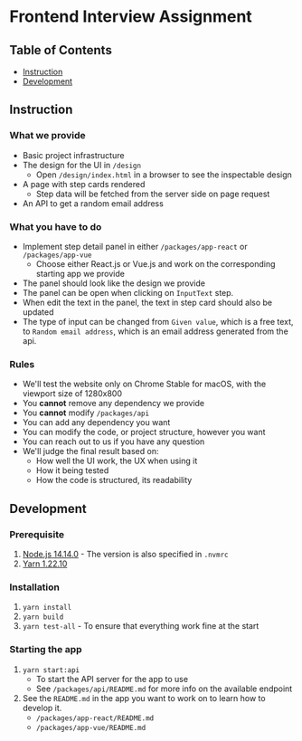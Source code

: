# Frontend Interview Assignment

## Table of Contents

- [Instruction](#Instruction)
- [Development](#Development)

## Instruction

### What we provide

- Basic project infrastructure
- The design for the UI in `/design`
  - Open `/design/index.html` in a browser to see the inspectable design
- A page with step cards rendered
  - Step data will be fetched from the server side on page request
- An API to get a random email address

### What you have to do

- Implement step detail panel in either `/packages/app-react` or `/packages/app-vue`
  - Choose either React.js or Vue.js and work on the corresponding starting app we provide
- The panel should look like the design we provide
- The panel can be open when clicking on `InputText` step.
- When edit the text in the panel, the text in step card should also be updated
- The type of input can be changed from `Given value`, which is a free text, to `Random email address`, which is an email address generated from the api.

### Rules

- We'll test the website only on Chrome Stable for macOS, with the viewport size of 1280x800
- You **cannot** remove any dependency we provide
- You **cannot** modify `/packages/api`
- You can add any dependency you want
- You can modify the code, or project structure, however you want
- You can reach out to us if you have any question
- We'll judge the final result based on:
  - How well the UI work, the UX when using it
  - How it being tested
  - How the code is structured, its readability

## Development

### Prerequisite

1. [Node.js 14.14.0](https://nodejs.org/en/) - The version is also specified in `.nvmrc`
2. [Yarn 1.22.10](https://classic.yarnpkg.com/en/)

### Installation

1. `yarn install`
2. `yarn build`
3. `yarn test-all` - To ensure that everything work fine at the start

### Starting the app

1. `yarn start:api`
   - To start the API server for the app to use
   - See `/packages/api/README.md` for more info on the available endpoint
2. See the `README.md` in the app you want to work on to learn how to develop it.
   - `/packages/app-react/README.md`
   - `/packages/app-vue/README.md`
